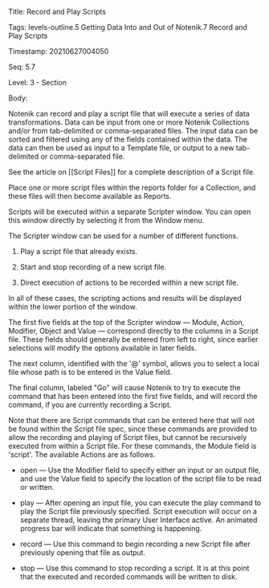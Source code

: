 Title:  Record and Play Scripts

Tags:   levels-outline.5 Getting Data Into and Out of Notenik.7 Record and Play Scripts

Timestamp: 20210627004050

Seq:    5.7

Level:  3 - Section

Body: 

Notenik can record and play a script file that will execute a series of data transformations. Data can be input from one or more Notenik Collections and/or from tab-delimited or comma-separated files. The input data can be sorted and filtered using any of the fields contained within the data. The data can then be used as input to a Template file, or output to a new tab-delimited or comma-separated file. 

See the article on [[Script Files]] for a complete description of a Script file. 

Place one or more script files within the reports folder for a Collection, and these files will then become available as Reports. 

Scripts will be executed within a separate Scripter window. You can open this window directly by selecting it from the Window menu. 

The Scripter window can be used for a number of different functions. 

1. Play a script file that already exists. 

2. Start and stop recording of a new script file. 

3. Direct execution of actions to be recorded within a new script file. 

In all of these cases, the scripting actions and results will be displayed within the lower portion of the window. 

The first five fields at the top of the Scripter window — Module, Action, Modifier, Object and Value — correspond directly to the columns in a Script file. These fields should generally be entered from left to right, since earlier selections will modify the options available in later fields. 

The next column, identified with the '@' symbol, allows you to select a local file whose path is to be entered in the Value field. 

The final column, labeled "Go" will cause Notenik to try to execute the command that has been entered into the first five fields, and will record the command, if you are currently recording a Script. 

Note that there are Script commands that can be entered here that will not be found within the Script file spec, since these commands are provided to allow the recording and playing of Script files, but cannot be recursively executed from within a Script file. For these commands, the Module field is 'script'. The available Actions are as follows.

* open — Use the Modifier field to specify either an input or an output file, and use the Value field to specify the location of the script file to be read or written. 

* play — After opening an input file, you can execute the play command to play the Script file previously specified. Script execution will occur on a separate thread, leaving the primary User Interface active. An animated progress bar will indicate that something is happening. 

* record — Use this command to begin recording a new Script file after previously opening that file as output. 

* stop — Use this command to stop recording a script. It is at this point that the executed and recorded commands will be written to disk.
